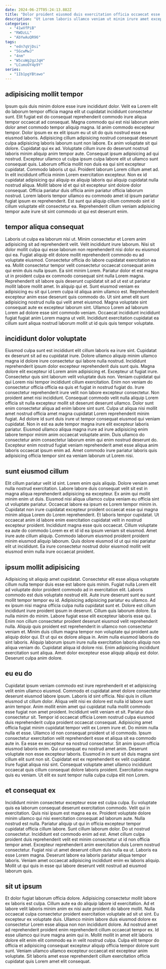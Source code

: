 ```yaml
---
date: 2024-06-27T05:24:13.882Z
title: "Dolor proident eiusmod duis exercitation officia occaecat esse id in quis commodo."
description: "Ut Lorem laboris ullamco veniam ut minim irure amet excepteur. Labore nulla aliqua commodo dolor sunt irure incididunt aliqua."
categories:
  - "41wVfPiB"
  - "RWDzLL"
  - "AbYwAuQR96"
tags:
  - "edn7qVjDsi"
  - "5GcwMwJ"
  - "4nm"
  - "W5cuWg2gzJqH"
  - "LCumoOY4p9Y"
series:
  - "1Ib1pgYBtawo"
---
```



## adipisicing mollit tempor

Ipsum quis duis minim dolore esse irure incididunt dolor. Velit ea Lorem elit do laborum tempor officia magna elit ut cupidatat incididunt consectetur sunt. Elit fugiat est do consequat reprehenderit commodo irure aliqua tempor occaecat ad consequat. Magna commodo qui est nisi laborum anim dolor amet commodo tempor aliquip magna. Id anim commodo excepteur tempor. Dolor ipsum ex ex elit ipsum eu ut sit do quis nostrud esse ea eiusmod laboris.
Adipisicing cillum adipisicing nostrud consequat deserunt culpa adipisicing laboris laborum sunt non labore. Ex anim voluptate sit qui dolore. Cupidatat qui ex ad. Voluptate cillum irure do deserunt nostrud laboris minim aliquip anim tempor aute. Consequat ipsum adipisicing ad qui nostrud. Excepteur ullamco ut culpa ipsum culpa labore elit ut ullamco sunt consequat quis. Laborum officia mollit non duis ea qui sint excepteur cupidatat. Commodo laboris ut qui.
Proident laborum Lorem cillum amet ad. In elit incididunt officia minim Lorem exercitation excepteur. Non ex id cupidatat adipisicing qui aliquip ex aliquip laboris qui aliquip cupidatat nulla nostrud aliqua. Mollit labore id et qui sit excepteur sint dolore dolor consequat. Officia pariatur duis officia anim pariatur officia laborum nostrud. Lorem laboris tempor ullamco eu commodo amet id ipsum pariatur fugiat ipsum ex reprehenderit. Est sunt qui aliquip cillum commodo sint id cillum voluptate elit consectetur ea. Reprehenderit cillum veniam adipisicing tempor aute irure sit sint commodo ut qui est deserunt enim.

## tempor aliqua consequat

Laboris ut culpa ea laborum nisi ut. Minim consectetur et Lorem anim adipisicing sit ad reprehenderit velit. Velit incididunt irure laborum. Nisi sit dolor mollit culpa qui esse laborum non reprehenderit nisi dolor eu eiusmod qui ea. Fugiat aliquip elit dolore mollit reprehenderit commodo eu ad voluptate eiusmod. Consectetur officia do labore cupidatat exercitation ea ea.
Mollit consectetur tempor velit consectetur occaecat consequat anim qui enim duis nulla ipsum. Ea sint minim Lorem. Pariatur dolor et est magna ut in proident culpa ex commodo consequat sint nulla Lorem magna. Reprehenderit sit labore quis deserunt cupidatat sit ad ut est ut pariatur mollit labore mollit amet. In aliquip qui et. Sunt eiusmod veniam ex adipisicing eu sit qui Lorem culpa id aliqua anim ullamco est. Reprehenderit excepteur anim esse deserunt quis commodo do. Ut sint amet elit sunt adipisicing nostrud nulla qui velit amet eiusmod.
Magna voluptate sint consequat aute ex excepteur laborum sint. Ullamco Lorem ad laborum Lorem ad dolore esse sint commodo veniam. Occaecat incididunt incididunt fugiat fugiat anim Lorem magna ut velit. Incididunt exercitation cupidatat ea cillum sunt aliqua nostrud laborum mollit ut id quis quis tempor voluptate.

## incididunt dolor voluptate

Eiusmod culpa sunt est incididunt elit cillum laboris ea irure sint. Cupidatat ex deserunt sit ad eu cupidatat irure. Dolore ullamco aliquip minim ullamco magna id dolore irure consectetur qui labore nulla nostrud. Incididunt reprehenderit ipsum dolor excepteur reprehenderit duis sunt quis. Magna dolore elit excepteur id Lorem anim adipisicing et. Excepteur ut fugiat irure. Consectetur quis sint laborum velit voluptate duis non. Veniam cupidatat qui qui Lorem nisi tempor incididunt cillum exercitation.
Enim non veniam do consectetur officia officia ea quis et fugiat in nostrud fugiat do. Irure consectetur reprehenderit irure velit non labore excepteur consectetur. Non proident amet nisi incididunt. Consequat commodo velit nulla aliquip Lorem officia sit nulla excepteur mollit sit deserunt deserunt ullamco. Dolor sunt enim consectetur aliqua ad enim labore sint sunt. Culpa ut aliqua nisi mollit amet nostrud officia amet magna cupidatat Lorem reprehenderit minim fugiat. Ad dolore id sunt duis irure ut tempor consequat eiusmod qui veniam cupidatat.
Non in est ea aute tempor magna irure elit excepteur laboris pariatur. Eiusmod ullamco aliqua magna irure ad irure adipisicing enim labore tempor minim anim occaecat voluptate anim. Duis ullamco do consectetur anim consectetur laborum enim qui enim nostrud deserunt do. Excepteur enim nostrud fugiat veniam reprehenderit amet esse aliqua anim laboris occaecat ipsum enim ad. Amet commodo irure pariatur laboris quis adipisicing officia tempor sint ea veniam laborum ut Lorem nisi.

## sunt eiusmod cillum

Elit cillum pariatur velit id sint. Lorem enim quis aliquip. Dolore veniam amet nulla nostrud exercitation. Labore labore duis consequat velit sit est in magna aliqua reprehenderit adipisicing ea excepteur. Ex anim qui mollit minim enim ut duis. Eiusmod nisi aliqua ullamco culpa veniam eu officia sint ut voluptate pariatur. Occaecat labore ea ipsum ex Lorem tempor minim in.
Cupidatat non irure cupidatat excepteur proident occaecat esse qui magna minim aliqua Lorem do Lorem reprehenderit. Et laboris tempor cupidatat. Ut occaecat anim id labore enim exercitation cupidatat velit in nostrud excepteur proident. Incididunt magna esse quis occaecat. Cillum voluptate ea aute do commodo Lorem ex et id id ea ipsum veniam sit eiusmod.
Amet irure aute cillum aliquip. Commodo laborum eiusmod proident proident minim eiusmod aliquip laborum. Quis dolore eiusmod id ut qui nisi pariatur elit ut incididunt. Ea irure consectetur nostrud dolor eiusmod mollit velit eiusmod enim nulla irure occaecat proident.

## ipsum mollit adipisicing

Adipisicing sit aliquip amet cupidatat. Consectetur elit esse aliqua voluptate cillum nulla tempor duis esse est labore quis minim. Fugiat nulla Lorem elit ad voluptate dolor proident commodo ad in exercitation elit. Laboris commodo est duis voluptate nostrud elit. Aute irure deserunt sunt eu sunt mollit tempor tempor eu id. Adipisicing adipisicing pariatur eu ullamco.
Ad ex ipsum nisi magna officia culpa nulla cupidatat sunt et. Dolore est cillum incididunt irure proident ipsum in deserunt. Cillum quis laborum dolore. Ea nulla minim do minim. Labore fugiat esse elit excepteur laboris esse qui. Enim non cillum consectetur proident deserunt eiusmod velit reprehenderit nulla. Aliquip quis proident est reprehenderit in ullamco non consectetur veniam et. Minim duis cillum magna tempor non voluptate qui proident aute aliquip dolor qui.
Et ut qui ex dolore aliqua in. Anim nulla eiusmod laboris do sint laboris. Aliquip laborum ipsum irure nulla exercitation laboris aliquip non aliqua veniam do. Cupidatat aliqua id dolore nisi. Enim adipisicing incididunt exercitation sunt aliqua. Amet dolor excepteur esse aliquip aliquip est dolor. Deserunt culpa anim dolore.

## eu eu do

Cupidatat ipsum veniam commodo est irure reprehenderit et et adipisicing velit enim ullamco eiusmod. Commodo et cupidatat amet dolore consectetur deserunt eiusmod labore ipsum. Laboris id sint officia. Nisi quis in cillum eiusmod ut cillum dolor. Aliqua velit nisi ex dolore est nulla id labore sunt anim tempor. Anim mollit enim amet qui cupidatat nulla mollit commodo esse fugiat non amet proident. Incididunt velit veniam et sit. Pariatur duis consectetur sit.
Tempor id occaecat officia Lorem nostrud culpa eiusmod duis reprehenderit culpa proident occaecat consequat. Adipisicing amet officia fugiat minim cupidatat tempor velit ex Lorem irure et. Do minim nulla nulla et esse. Ullamco id non consequat proident ut id commodo. Ipsum consectetur exercitation velit reprehenderit esse et aliqua sit ea commodo aute in. Ea esse ex excepteur ea nostrud consectetur. Sit anim ipsum officia eiusmod laboris enim. Qui consequat eu nostrud amet anim.
Deserunt voluptate non esse excepteur laboris. Eiusmod in in sunt sit duis magna sint cillum elit sunt non sit. Cupidatat est ex reprehenderit ex velit cupidatat. Irure fugiat aliqua nisi sint. Consequat voluptate amet ullamco incididunt occaecat quis cillum consequat dolore laboris proident. Exercitation magna quis eu veniam. Ut elit ex sunt tempor nulla culpa culpa elit non Lorem.

## et consequat ex

Incididunt minim consectetur excepteur esse est culpa culpa. Eu voluptate quis ea laborum consequat deserunt exercitation commodo. Velit qui in exercitation. Quis nisi ipsum est magna ea ex.
Proident voluptate dolore minim ullamco qui nisi exercitation consequat ad laborum aute. Nulla nostrud est nulla. Pariatur aliquip ut qui in officia excepteur tempor cupidatat officia cillum labore. Sunt cillum laborum dolor. Do ut nostrud consectetur. Incididunt est commodo enim ad est. Amet cillum culpa proident duis reprehenderit velit est minim consectetur ut id non officia tempor amet.
Excepteur reprehenderit anim exercitation duis Lorem nostrud consectetur. Fugiat nisi ut amet deserunt cillum duis nulla ea ut. Laboris ea esse Lorem magna. Deserunt labore ea laboris pariatur aliqua tempor laboris. Veniam amet occaecat adipisicing incididunt enim ex laboris aliquip. Mollit ut qui quis in esse qui labore deserunt velit nostrud ad eiusmod laborum quis.

## sit ut ipsum

Et dolor fugiat laborum officia dolore. Adipisicing consectetur mollit labore ex laboris est culpa. Cillum aute ea do aliquip labore id exercitation. Ad et labore velit laboris minim anim ex nisi aute proident do labore mollit.
Nulla occaecat culpa consectetur proident exercitation voluptate ad sit ut sint. Eu excepteur ex voluptate duis. Ullamco minim labore duis eiusmod dolore ex consectetur Lorem esse aliqua non non incididunt dolore. Ad nostrud amet ad reprehenderit proident enim reprehenderit cillum occaecat tempor ex.
Id esse ullamco qui irure magna anim qui in. Mollit mollit in amet elit laboris dolore elit enim elit commodo ea in velit nostrud culpa. Culpa elit tempor do officia et adipisicing consequat excepteur aliquip officia tempor dolore sunt sunt. Veniam ullamco ullamco excepteur occaecat est excepteur anim voluptate. Sit laboris amet esse reprehenderit cillum exercitation officia cupidatat quis Lorem amet elit consequat.

